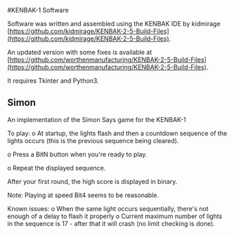 #KENBAK-1 Software

Software was written and assembled using the KENBAK IDE by 
kidmirage
[https://github.com/kidmirage/KENBAK-2-5-Build-Files](https://github.com/kidmirage/KENBAK-2-5-Build-Files).

An updated version with some fixes is available at
[https://github.com/worthenmanufacturing/KENBAK-2-5-Build-Files](https://github.com/worthenmanufacturing/KENBAK-2-5-Build-Files).

It requires Tkinter and Python3.

## Simon

An implementation of the Simon Says game for the KENBAK-1

To play:
   o At startup, the lights flash and then a countdown
     sequence of the lights occurs (this is the previous
     sequence being cleared).

   o Press a BitN button when you're ready to play.

   o Repeat the displayed sequence. 


After your first round, the high score is displayed in
binary.

Note: Playing at speed Bit4 seems to be reasonable.


Known issues:
    o When the same light occurs sequentially, there's
      not enough of a delay to flash it properly
    o Current maximum number of lights in the sequence
      is 17 - after that it will crash (no limit checking
      is done).

